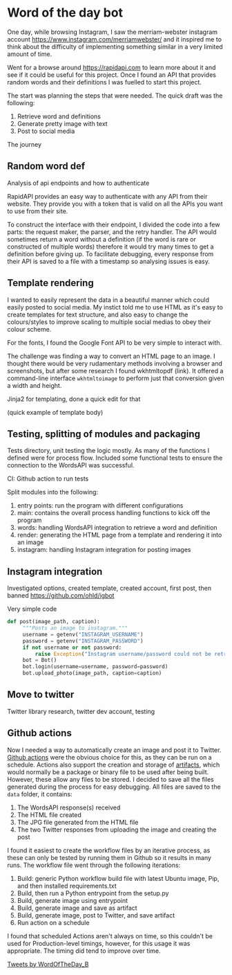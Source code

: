 # Word of the day bot

One day, while browsing Instagram, I saw the merriam-webster instagram account https://www.instagram.com/merriamwebster/ and it
inspired me to think about the difficulty of implementing something similar in a very
limited amount of time.

Went for a browse around https://rapidapi.com to learn more about it and see if it could
be useful for this project. Once I found an API that provides random words and their
definitions I was fuelled to start this project.

The start was planning the steps that were needed. The quick draft was the following:

1. Retrieve word and definitions
2. Generate pretty image with text
3. Post to social media

The journey


## Random word def
Analysis of api endpoints and how to authenticate

RapidAPI provides an easy way to authenticate with any API from their website. They
provide you with a token that is valid on all the APIs you want to use from their site.

To construct the interface with their endpoint, I divided the code into a few parts:
the request maker, the parser, and the retry handler. The API would sometimes return a
word without a definition (if the word is rare or constructed of multiple words) therefore
it would try many times to get a definition before giving up. To facilitate debugging, 
every response from their API is saved to a file with a timestamp so analysing issues is easy.


## Template rendering

I wanted to easily represent the data in a beautiful manner which could easily posted to social media.
My instict told me to use HTML as it's easy to create templates for text structure, and also easy to change the
colours/styles to improve scaling to multiple social medias to obey their colour scheme.

For the fonts, I found the Google Font API to be very simple to interact with.

The challenge was finding a way to convert an HTML page to an image. I thought there would be very rudamentary
methods involving a browser and screenshots, but after some research I found wkhtmltopdf (link).
It offered a command-line interface `wkhtmltoimage` to perform just that conversion given a width and height.

Jinja2 for templating, done a quick edit for that

(quick example of template body)


## Testing, splitting of modules and packaging

Tests directory, unit testing the logic mostly. As many of the functions I defined were
for process flow. Included some functional tests to ensure the connection to the WordsAPI
was successful.

CI:
Github action to run tests

Split modules into the following:
1. entry points: run the program with different configurations
2. main: contains the overall process handling functions to kick off the program
3. words: handling WordsAPI integration to retrieve a word and definition
4. render: generating the HTML page from a template and rendering it into an image
5. instagram: handling Instagram integration for posting images


## Instagram integration

Investigated options, created template, created account, first post, then banned https://github.com/ohld/igbot

Very simple code
``` py
def post(image_path, caption):
     """Posts an image to instagram."""
     username = getenv("INSTAGRAM_USERNAME")
     password = getenv("INSTAGRAM_PASSWORD")
     if not username or not password:
         raise Exception("Instagram username/password could not be retrieved from env.")
     bot = Bot()
     bot.login(username=username, password=password)
     bot.upload_photo(image_path, caption=caption)
```

## Move to twitter
Twitter library research, twitter dev account, testing


## Github actions
Now I needed a way to automatically create an image and post it to Twitter. [Github actions]() were the obvious choice for this, as they can be run on a schedule.
Actions also support the creation and storage of [artifacts](), which would normally be a package or binary file to be used after being built. However, these allow
any files to be stored. I decided to save all the files generated during the process for easy debugging. All files are saved to the `data` folder, it contains:
1. The WordsAPI response(s) received
2. The HTML file created
3. The JPG file generated from the HTML file
4. The two Twitter responses from uploading the image and creating the post

I found it easiest to create the workflow files by an iterative process, as these can only be tested by running them in Github so it results in many runs. The
workflow file went through the following iterations:
1. Build: generic Python workflow build file with latest Ubuntu image, Pip, and then installed requirements.txt
2. Build, then run a Python entrypoint from the setup.py
3. Build, generate image using entrypoint
4. Build, generate image and save as artifact
5. Build, generate image, post to Twitter, and save artifact
6. Run action on a schedule

I found that scheduled Actions aren't always on time, so this couldn't be used for Production-level timings, however, for this usage it was appropriate. The timing
did tend to improve over time.

<a class="twitter-timeline" data-lang="en" data-width="500" data-height="800" data-theme="dark" href="https://twitter.com/WordOfTheDay_B?ref_src=twsrc%5Etfw">Tweets by WordOfTheDay_B</a> <script async src="https://platform.twitter.com/widgets.js" charset="utf-8"></script> 
